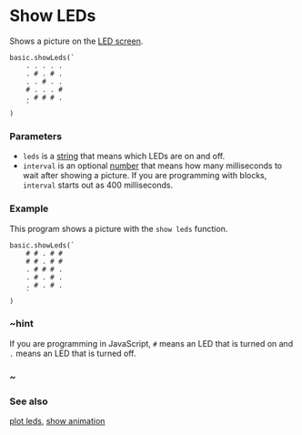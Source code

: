 # Show LEDs

Shows a picture on the [LED screen](/device/screen).

```sig
basic.showLeds(`
    . . . . .
    . # . # .
    . . # . .
    # . . . #
    . # # # .
    `
)
```

### Parameters

* `leds` is a [string](/reference/types/string) that means which LEDs are on and off.
* `interval` is an optional [number](/reference/types/number) that means how many milliseconds to wait after showing a picture.
If you are programming with blocks, `interval` starts out as 400 milliseconds.

### Example

This program shows a picture with the ``show leds`` function.

```blocks
basic.showLeds(`
    # # . # #
    # # . # #
    . # # # .
    . # . # .
    . # . # .
    `
)
```

### ~hint

If you are programming in JavaScript, `#` means an LED that is turned
on and `.` means an LED that is turned off.

### ~

### See also

[plot leds](/reference/led/plot-leds), [show animation](/reference/basic/show-animation)

